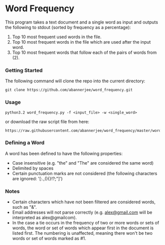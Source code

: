 # Word Frequency

This program takes a text document and a single word as input and outputs the following to stdout
(sorted by frequency as a percentage):

1. Top 10 most frequent used words in the file.
2. Top 10 most frequent words in the file which are used after the input word.
3. Top 10 most frequent words that follow each of the pairs of words from (2).

### Getting Started
The following command will clone the repo into the current directory:
```
git clone https://github.com/abannerjee/word_frequency.git
```

### Usage
```
python3.2 word_frequency.py -f <input_file> -w <single_word>
```
or download the raw script file from here:
```
https://raw.githubusercontent.com/abannerjee/word_frequency/master/word_frequency.py
```

### Defining a Word

A word has been defined to have the following properties:
* Case insensitive (e.g. "the" and "The" are considered the same word)
* Delimited by spaces
* Certain punctuation marks are not considered (the following characters are ignored: '[:.,(){}!?;"]')

### Notes

* Certain characters which have not been filtered are considered words, such as "&".
* Email addresses will not parse correctly (e.g. alex@gmail.com will be interpreted as alex@gmailcom).
* In the case a tie occurs in the frequency of two or more words or sets of words,
the word or set of words which appear first in the document is listed first. The numbering is unaffected, meaning
there won't be two words or set of words marked as #1.
